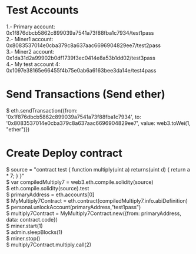 # Test Accounts
1.- Primary account: 0x1f876dbcb5862c899039a7541a73f88fba1c7934/test1pass<br />
2.- Miner1  account: 0x8083537014e0cba379c8a637aac6696904829ee7/test2pass<br />
3.- Miner2  account: 0x1da31d2a99902b0df1739f3ec0414e8a53b1dd02/test3pass<br />
4.- My test account 4: 0x1097e38165e66455f4b75e0ab6a6163bee3da14e/test4pass<br />


# Send Transactions (Send ether)
$ eth.sendTransaction({from: '0x1f876dbcb5862c899039a7541a73f88fba1c7934', to: '0x8083537014e0cba379c8a637aac6696904829ee7', value: web3.toWei(1, "ether")})<br />

# Create Deploy contract
$ source = "contract test { function multiply(uint a) returns(uint d) { return a * 7; } }"<br />
$ var compiledMultiply7 = web3.eth.compile.solidity(source)<br />
$ eth.compile.solidity(source).test <br />
$ primaryAddress = eth.accounts[0] <br />
$ MyMultiply7Contract = eth.contract(compiledMultiply7.info.abiDefinition)<br />
$ personal.unlockAccount(primaryAddress,"test1pass")<br />
$ multiply7Contract = MyMultiply7Contract.new({from: primaryAddress, data: contract.code})<br />
$ miner.start(1)<br />
$ admin.sleepBlocks(1)<br />
$ miner.stop()<br />
$ multiply7Contract.multiply.call(2)<br />